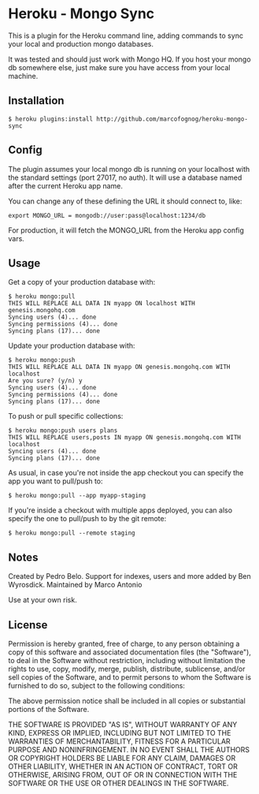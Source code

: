 # Heroku - Mongo Sync

This is a plugin for the Heroku command line, adding commands to sync your
local and production mongo databases.

It was tested and should just work with Mongo HQ. If you host your mongo db
somewhere else, just make sure you have access from your local machine.

## Installation

    $ heroku plugins:install http://github.com/marcofognog/heroku-mongo-sync

## Config

The plugin assumes your local mongo db is running on your localhost with the
standard settings (port 27017, no auth). It will use a database named after
the current Heroku app name.

You can change any of these defining the URL it should connect to, like:

    export MONGO_URL = mongodb://user:pass@localhost:1234/db

For production, it will fetch the MONGO_URL from the Heroku app config vars.

## Usage

Get a copy of your production database with:

    $ heroku mongo:pull
    THIS WILL REPLACE ALL DATA IN myapp ON localhost WITH genesis.mongohq.com
    Syncing users (4)... done
    Syncing permissions (4)... done
    Syncing plans (17)... done

Update your production database with:

    $ heroku mongo:push
    THIS WILL REPLACE ALL DATA IN myapp ON genesis.mongohq.com WITH localhost
    Are you sure? (y/n) y
    Syncing users (4)... done
    Syncing permissions (4)... done
    Syncing plans (17)... done

To push or pull specific collections:

    $ heroku mongo:push users plans
    THIS WILL REPLACE users,posts IN myapp ON genesis.mongohq.com WITH localhost
    Syncing users (4)... done
    Syncing plans (17)... done

As usual, in case you're not inside the app checkout you can specify the app
you want to pull/push to:

    $ heroku mongo:pull --app myapp-staging

If you're inside a checkout with multiple apps deployed, you can also specify
the one to pull/push to by the git remote:

    $ heroku mongo:pull --remote staging


## Notes

Created by Pedro Belo. 
Support for indexes, users and more added by Ben Wyrosdick.
Maintained by Marco Antonio

Use at your own risk.

## License

Permission is hereby granted, free of charge, to any person obtaining a copy of this software and associated documentation files (the "Software"), to deal in the Software without restriction, including without limitation the rights to use, copy, modify, merge, publish, distribute, sublicense, and/or sell copies of the Software, and to permit persons to whom the Software is furnished to do so, subject to the following conditions:

The above permission notice shall be included in all copies or substantial portions of the Software.

THE SOFTWARE IS PROVIDED "AS IS", WITHOUT WARRANTY OF ANY KIND, EXPRESS OR IMPLIED, INCLUDING BUT NOT LIMITED TO THE WARRANTIES OF MERCHANTABILITY, FITNESS FOR A PARTICULAR PURPOSE AND NONINFRINGEMENT. IN NO EVENT SHALL THE AUTHORS OR COPYRIGHT HOLDERS BE LIABLE FOR ANY CLAIM, DAMAGES OR OTHER LIABILITY, WHETHER IN AN ACTION OF CONTRACT, TORT OR OTHERWISE, ARISING FROM, OUT OF OR IN CONNECTION WITH THE SOFTWARE OR THE USE OR OTHER DEALINGS IN THE SOFTWARE.
